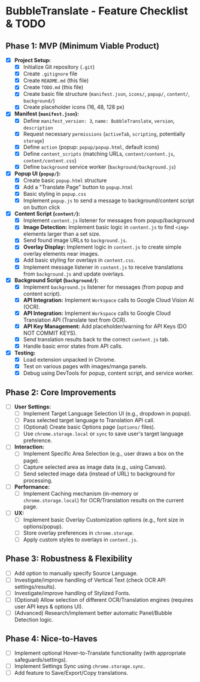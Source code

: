 # BubbleTranslate - Feature Checklist & TODO

## Phase 1: MVP (Minimum Viable Product)

- [x] **Project Setup:**
  - [x] Initialize Git repository (`.git`)
  - [x] Create `.gitignore` file
  - [x] Create `README.md` (this file)
  - [x] Create `TODO.md` (this file)
  - [x] Create basic file structure (`manifest.json`, `icons/`, `popup/`, `content/`, `background/`)
  - [x] Create placeholder icons (16, 48, 128 px)
- [x] **Manifest (`manifest.json`):**
  - [x] Define `manifest_version: 3`, `name: BubbleTranslate`, `version`, `description`
  - [x] Request necessary `permissions` (`activeTab`, `scripting`, potentially `storage`)
  - [x] Define `action` (popup: `popup/popup.html`, default icons)
  - [x] Define `content_scripts` (matching URLs, `content/content.js`, `content/content.css`)
  - [x] Define `background` service worker (`background/background.js`)
- [x] **Popup UI (`popup/`):**
  - [x] Create basic `popup.html` structure
  - [x] Add a "Translate Page" button to `popup.html`
  - [x] Basic styling in `popup.css`
  - [x] Implement `popup.js` to send a message to background/content script on button click
- [x] **Content Script (`content/`):**
  - [x] Implement `content.js` listener for messages from popup/background
  - [x] **Image Detection:** Implement basic logic in `content.js` to find `<img>` elements larger than a set size.
  - [x] Send found image URLs to `background.js`.
  - [x] **Overlay Display:** Implement logic in `content.js` to create simple overlay elements near images.
  - [x] Add basic styling for overlays in `content.css`.
  - [x] Implement message listener in `content.js` to receive translations from `background.js` and update overlays.
- [x] **Background Script (`background/`):**
  - [x] Implement `background.js` listener for messages (from popup and content script).
  - [x] **API Integration:** Implement `Workspace` calls to Google Cloud Vision AI (OCR).
  - [x] **API Integration:** Implement `Workspace` calls to Google Cloud Translation API (Translate text from OCR).
  - [x] **API Key Management:** Add placeholder/warning for API Keys (DO NOT COMMIT KEYS).
  - [x] Send translation results back to the correct `content.js` tab.
  - [x] Handle basic error states from API calls.
- [x] **Testing:**
  - [x] Load extension unpacked in Chrome.
  - [x] Test on various pages with images/manga panels.
  - [x] Debug using DevTools for popup, content script, and service worker.

## Phase 2: Core Improvements

- [ ] **User Settings:**
  - [ ] Implement Target Language Selection UI (e.g., dropdown in popup).
  - [ ] Pass selected target language to Translation API call.
  - [ ] (Optional) Create basic Options page (`options/` files).
  - [ ] Use `chrome.storage.local` or `sync` to save user's target language preference.
- [ ] **Interaction:**
  - [ ] Implement Specific Area Selection (e.g., user draws a box on the page).
  - [ ] Capture selected area as image data (e.g., using Canvas).
  - [ ] Send selected image data (instead of URL) to background for processing.
- [ ] **Performance:**
  - [ ] Implement Caching mechanism (in-memory or `chrome.storage.local`) for OCR/Translation results on the current page.
- [ ] **UX:**
  - [ ] Implement basic Overlay Customization options (e.g., font size in options/popup).
  - [ ] Store overlay preferences in `chrome.storage`.
  - [ ] Apply custom styles to overlays in `content.js`.

## Phase 3: Robustness & Flexibility

- [ ] Add option to manually specify Source Language.
- [ ] Investigate/improve handling of Vertical Text (check OCR API settings/results).
- [ ] Investigate/improve handling of Stylized Fonts.
- [ ] (Optional) Allow selection of different OCR/Translation engines (requires user API keys & options UI).
- [ ] (Advanced) Research/implement better automatic Panel/Bubble Detection logic.

## Phase 4: Nice-to-Haves

- [ ] Implement optional Hover-to-Translate functionality (with appropriate safeguards/settings).
- [ ] Implement Settings Sync using `chrome.storage.sync`.
- [ ] Add feature to Save/Export/Copy translations.
